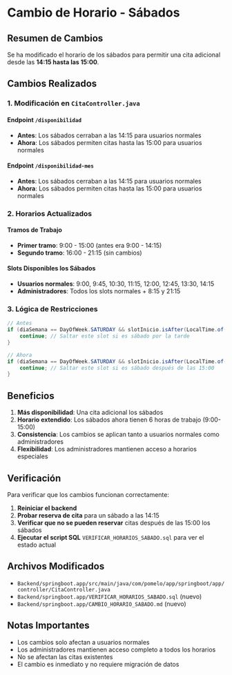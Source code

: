# Cambio de Horario - Sábados

## Resumen de Cambios

Se ha modificado el horario de los sábados para permitir una cita adicional desde las **14:15 hasta las 15:00**.

## Cambios Realizados

### 1. Modificación en `CitaController.java`

#### Endpoint `/disponibilidad`
- **Antes**: Los sábados cerraban a las 14:15 para usuarios normales
- **Ahora**: Los sábados permiten citas hasta las 15:00 para usuarios normales

#### Endpoint `/disponibilidad-mes`
- **Antes**: Los sábados cerraban a las 14:15 para usuarios normales
- **Ahora**: Los sábados permiten citas hasta las 15:00 para usuarios normales

### 2. Horarios Actualizados

#### Tramos de Trabajo
- **Primer tramo**: 9:00 - 15:00 (antes era 9:00 - 14:15)
- **Segundo tramo**: 16:00 - 21:15 (sin cambios)

#### Slots Disponibles los Sábados
- **Usuarios normales**: 9:00, 9:45, 10:30, 11:15, 12:00, 12:45, 13:30, 14:15
- **Administradores**: Todos los slots normales + 8:15 y 21:15

### 3. Lógica de Restricciones

```java
// Antes
if (diaSemana == DayOfWeek.SATURDAY && slotInicio.isAfter(LocalTime.of(14, 15))) {
    continue; // Saltar este slot si es sábado por la tarde
}

// Ahora
if (diaSemana == DayOfWeek.SATURDAY && slotInicio.isAfter(LocalTime.of(15, 0))) {
    continue; // Saltar este slot si es sábado después de las 15:00
}
```

## Beneficios

1. **Más disponibilidad**: Una cita adicional los sábados
2. **Horario extendido**: Los sábados ahora tienen 6 horas de trabajo (9:00-15:00)
3. **Consistencia**: Los cambios se aplican tanto a usuarios normales como administradores
4. **Flexibilidad**: Los administradores mantienen acceso a horarios especiales

## Verificación

Para verificar que los cambios funcionan correctamente:

1. **Reiniciar el backend**
2. **Probar reserva de cita** para un sábado a las 14:15
3. **Verificar que no se pueden reservar** citas después de las 15:00 los sábados
4. **Ejecutar el script SQL** `VERIFICAR_HORARIOS_SABADO.sql` para ver el estado actual

## Archivos Modificados

- `Backend/springboot.app/src/main/java/com/pomelo/app/springboot/app/controller/CitaController.java`
- `Backend/springboot.app/VERIFICAR_HORARIOS_SABADO.sql` (nuevo)
- `Backend/springboot.app/CAMBIO_HORARIO_SABADO.md` (nuevo)

## Notas Importantes

- Los cambios solo afectan a usuarios normales
- Los administradores mantienen acceso completo a todos los horarios
- No se afectan las citas existentes
- El cambio es inmediato y no requiere migración de datos 